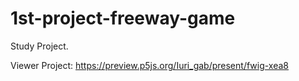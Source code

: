# 1st-project-freeway-game
Study Project.

Viewer Project:
https://preview.p5js.org/Iuri_gab/present/fwig-xea8
